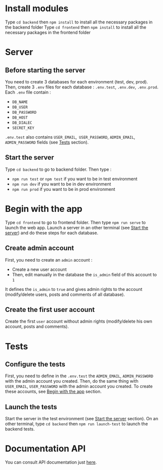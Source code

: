 # Install modules
Type `cd backend` then `npm install` to install all the necessary packages in the backend folder
Type `cd frontend` then `npm install` to install all the necessary packages in the frontend folder

# Server
  ## Before starting the server
  You need to create 3 databases for each environment (test, dev, prod).<br>
  Then, create 3 `.env` files for each database : `.env.test`, `.env.dev`, `.env.prod`.<br>
  Each `.env` file contain :
  * `DB_NAME`
  * `DB_USER`
  * `DB_PASSWORD`
  * `DB_HOST`
  * `DB_DIALEC`
  * `SECRET_KEY` <br>
  <!-- end of the list -->
  `.env.test` also contains `USER_EMAIL`,` USER_PASSWORD`, `ADMIN_EMAIL`, `ADMIN_PASSWORD` fields (see [Tests](#Tests) section).
  ## Start the server
  Type `cd backend` to go to backend folder. Then type :
  * `npm run test` or `npm test` if you want to be in test environment
  * `npm run dev` if you want to be in dev environment
  * `npm run prod` if you want to be in prod environment

# Begin with the app
Type `cd frontend` to go to frontend folder. Then type `npm run serve` to launch the web app.
Launch a server in an other terminal (see [Start the server](##Start-the-server)) and do these steps for each database.
  ## Create admin account
  First, you need to create an `admin` account :
  * Create a new user account
  * Then, edit manually in the database the `is_admin` field of this account to `1` <br>
  <!-- end of the list -->
  It defines the `is_admin` to `true` and gives admin rights to the account (modify/delete users, posts and comments of all database).
  ## Create the first user account
  Create the first `user` account without admin rights (modify/delete his own account, posts and comments).

# Tests
  ## Configure the tests
  First, you need to define in the `.env.test` the `ADMIN_EMAIL`, `ADMIN_PASSWORD` with the admin account you created.
  Then, do the same thing with `USER_EMAIL`, `USER_PASSWORD` with the admin account you created.
  To create these accounts, see [Begin with the app](#Begin-with-the-app) section.
  ## Launch the tests
  Start the server in the test environment (see [Start the server](##Start-the-server) section).
  On an other terminal, type `cd backend` then `npm run launch-test` to launch the backend tests.

# Documentation API
You can consult API documentation just [here](https://documenter.getpostman.com/view/13743956/TWDTLyEE).
